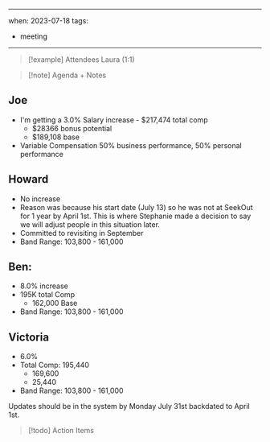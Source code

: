 
---
when: 2023-07-18
tags:
  - meeting
---

> [!example] Attendees
> Laura (1:1)

> [!note] Agenda + Notes
> 

## Joe
* I'm getting a 3.0% Salary increase - $217,474 total comp
	* $28366 bonus potential
	* $189,108 base
* Variable Compensation 50% business performance, 50% personal performance

## Howard
* No increase
* Reason was because his start date (July 13) so he was not at SeekOut for 1 year by April 1st. This is where Stephanie made a decision to say we will adjust people in this situation later.
* Committed to revisiting in September
* Band Range: 103,800 - 161,000

## Ben:
* 8.0% increase
* 195K total Comp
	* 162,000 Base
* Band Range: 103,800 - 161,000

## Victoria
* 6.0%
* Total Comp: 195,440
	* 169,600
	* 25,440
* Band Range: 103,800 - 161,000

Updates should be in the system by Monday
July 31st backdated to April 1st.

> [!todo] Action Items

